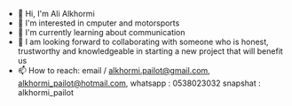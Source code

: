 - 👋 Hi, I'm Ali Alkhormi
- 👀 I'm interested in cmputer and motorsports
- 🌱 I'm currently learning about communication
- 💞️ I am looking forward to collaborating with someone who is honest, trustworthy and knowledgeable in starting a new project that will benefit us
- 📫 How to reach: email / alkhormi.pailot@gmail.com, alkhormi_pailot@hotmail.com,
whatsapp : 0538023032
snapshat : alkhormi_pailot

<!---
alkhormi/alkhormi is a ✨ special ✨ repository because its `README.md` (this file) appears on your GitHub profile.
You can click the Preview link to take a look at your changes.
--->
